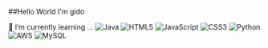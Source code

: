 ##Hello World I'm gido

🌱 I’m currently learning ...
![Java](https://img.shields.io/badge/java-%23ED8B00.svg?style=for-the-badge&logo=java&logoColor=white)
	![HTML5](https://img.shields.io/badge/html5-%23E34F26.svg?style=for-the-badge&logo=html5&logoColor=white)
 	![JavaScript](https://img.shields.io/badge/javascript-%23323330.svg?style=for-the-badge&logo=javascript&logoColor=%23F7DF1E)
  	![CSS3](https://img.shields.io/badge/css3-%231572B6.svg?style=for-the-badge&logo=css3&logoColor=white)
   	![Python](https://img.shields.io/badge/python-3670A0?style=for-the-badge&logo=python&logoColor=ffdd54)
    	![AWS](https://img.shields.io/badge/AWS-%23FF9900.svg?style=for-the-badge&logo=amazon-aws&logoColor=white)
     ![MySQL](https://img.shields.io/badge/mysql-%2300f.svg?style=for-the-badge&logo=mysql&logoColor=white)

<!--
**gidopa/gidopa** is a ✨ _special_ ✨ repository because its `README.md` (this file) appears on your GitHub profile.

Here are some ideas to get you started:

- 🔭 I’m currently working on ...
- 🌱 I’m currently learning ...
- 👯 I’m looking to collaborate on ...
- 🤔 I’m looking for help with ...
- 💬 Ask me about ...
- 📫 How to reach me: ...
- 😄 Pronouns: ...
- ⚡ Fun fact: ...
-->
